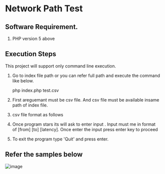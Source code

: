 # Network Path Test

## Software Requirement.

1. PHP version 5 above

## Execution Steps

This project will support only command line execution.

1. Go to index file path or you can refer full path and execute the command like below.
   
   php index.php test.csv
2. First areguemant must be csv file. And csv file must be available insame path of index file.
3. csv file format as follows
4. Once program stars its will ask to enter input . Input must me in format of [from] [to] [latency]. Once enter the input press enter key to proceed
5. To exit the program type 'Quit' and press enter.

## Refer the samples below
![image](https://user-images.githubusercontent.com/113073809/189060243-9e030f33-1922-435d-91a8-96fd057817d0.png)

